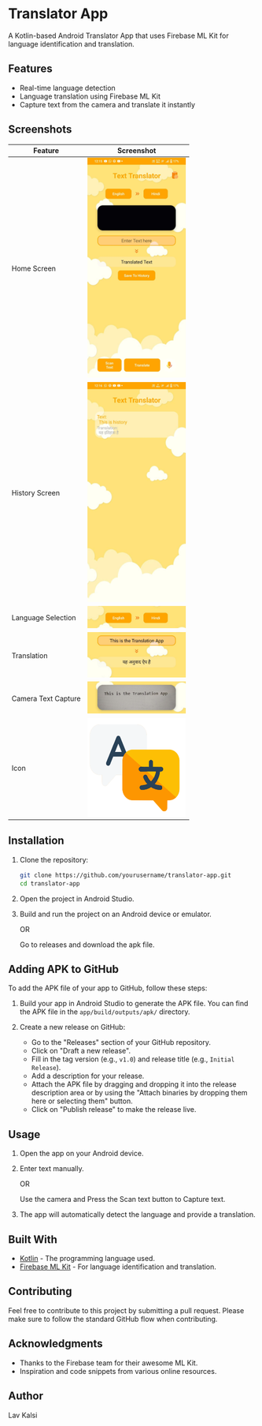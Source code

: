 # Translator App

A Kotlin-based Android Translator App that uses Firebase ML Kit for language identification and translation.

## Features

- Real-time language detection
- Language translation using Firebase ML Kit
- Capture text from the camera and translate it instantly

## Screenshots

| Feature | Screenshot |
|---------|-------------|
| Home Screen | <img src="https://github.com/LavKalsi/LanguageTranslatorApp/blob/master/Screenshot/HomeScreen.jpg" width="200" height="446"/>|
| History Screen | <img src="https://github.com/LavKalsi/LanguageTranslatorApp/blob/master/Screenshot/HistoryScreen.jpg" width="200" height="446"/> |
| Language Selection | <img src="https://github.com/LavKalsi/LanguageTranslatorApp/blob/master/Screenshot/LanguageSelection.png" width="200" height="45"/> |
| Translation | <img src="https://github.com/LavKalsi/LanguageTranslatorApp/blob/master/Screenshot/Translation.png" width="200" height="92"/> |
| Camera Text Capture | <img src="https://github.com/LavKalsi/LanguageTranslatorApp/blob/master/Screenshot/CameraTextCapture.png" width="200" height="65"/> |
| Icon | <img src="https://github.com/LavKalsi/LanguageTranslatorApp/blob/master/Screenshot/Icon.png" width="200" height="200"/> |

## Installation

1. Clone the repository:

    ```bash
    git clone https://github.com/yourusername/translator-app.git
    cd translator-app
    ```

2. Open the project in Android Studio.

3. Build and run the project on an Android device or emulator.

    OR

    Go to releases and download the apk file.

## Adding APK to GitHub

To add the APK file of your app to GitHub, follow these steps:

1. Build your app in Android Studio to generate the APK file. You can find the APK file in the `app/build/outputs/apk/` directory.

2. Create a new release on GitHub:
    - Go to the "Releases" section of your GitHub repository.
    - Click on "Draft a new release".
    - Fill in the tag version (e.g., `v1.0`) and release title (e.g., `Initial Release`).
    - Add a description for your release.
    - Attach the APK file by dragging and dropping it into the release description area or by using the "Attach binaries by dropping them here or selecting them" button.
    - Click on "Publish release" to make the release live.

## Usage

1. Open the app on your Android device.
   
3. Enter text manually.
   
   OR
   
   Use the camera and Press the Scan text button to Capture text.
   
5. The app will automatically detect the language and provide a translation.

## Built With

- [Kotlin](https://kotlinlang.org/) - The programming language used.
- [Firebase ML Kit](https://firebase.google.com/products/ml-kit) - For language identification and translation.

## Contributing

Feel free to contribute to this project by submitting a pull request. Please make sure to follow the standard GitHub flow when contributing.

## Acknowledgments

- Thanks to the Firebase team for their awesome ML Kit.
- Inspiration and code snippets from various online resources.

## Author
Lav Kalsi

